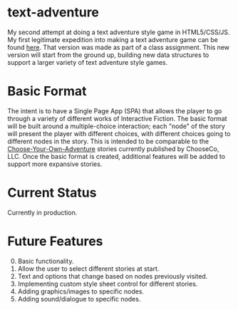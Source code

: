 # text-adventure
My second attempt at doing a text adventure style game in HTML5/CSS/JS. My first legitimate expedition into making a text adventure game can be found [here](https://github.com/profounddark/wats3020-text-adventure). That version was made as part of a class assignment. This new version will start from the ground up, building new data structures to support a larger variety of text adventure style games.

# Basic Format
The intent is to have a Single Page App (SPA) that allows the player to go through a variety of different works of Interactive Fiction. The basic format will be built around a multiple-choice interaction; each "node" of the story will present the player with different choices, with different choices going to different nodes in the story. This is intended to be comparable to the  [Choose-Your-Own-Adventure](https://www.cyoa.com/) stories currently published by ChooseCo, LLC.
Once the basic format is created, additional features will be added to support more expansive stories.

# Current Status
Currently in production.

# Future Features
0. Basic functionality.
1. Allow the user to select different stories at start.
2. Text and options that change based on nodes previously visited.
3. Implementing custom style sheet control for different stories.
4. Adding graphics/images to specific nodes.
5. Adding sound/dialogue to specific nodes.